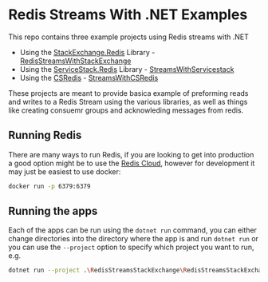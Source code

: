 # Redis Streams With .NET Examples

This repo contains three example projects using Redis streams with .NET

* Using the [StackExchange.Redis](https://github.com/StackExchange/StackExchange.Redis) Library - [RedisStreamsWithStackExchange](/RedisStreamsStackExchange)
* Using the [ServiceStack.Redis](https://github.com/ServiceStack/ServiceStack.Redis) Library - [StreamsWithServicestack](/StreamsWithServicestack)
* Using the [CSRedis](https://github.com/2881099/csredis) - [StreamsWithCSRedis](/StreamsWithCSRedis)

These projects are meant to provide basica example of preforming reads and writes to a Redis Stream using the various libraries, as well as things like creating consuemr groups and acknowleding messages from redis.

## Running Redis

There are many ways to run Redis, if you are looking to get into production a good option might be to use the [Redis Cloud](https://app.redislabs.com/#/), however for development it may just be easiest to use docker:

```bash
docker run -p 6379:6379
```

## Running the apps

Each of the apps can be run using the `dotnet run` command, you can either change directories into the directory where the app is and run `dotnet run` or you can use the `--project` option to specify which project you want to run, e.g.

```bash
dotnet run --project .\RedisStreamsStackExchange\RedisStreamsStackExchange.csproj
```
